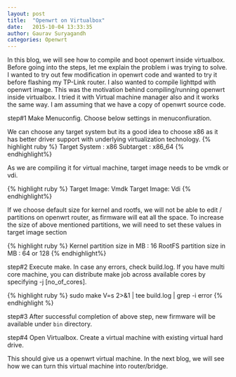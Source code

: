 ```yaml
---
layout: post
title:  "Openwrt on Virtualbox"
date:   2015-10-04 13:33:35
author: Gaurav Suryagandh
categories: Openwrt
---
```


In this blog, we will see how to compile and boot openwrt inside virtualbox. Before going into the steps, let me explain the problem i was trying to solve. I wanted to try out few modification in openwrt code and wanted to try it before flashing my TP-Link router. I also wanted to compile lighttpd with openwrt image. This was the motivation behind compiling/running openwrt inside virtualbox. I tried it with Virtual machine manager also and it works the same way. I am assuming that we have a copy of openwrt source code. 

step#1 Make Menuconfig. Choose below settings in menuconfiuration.
  
We can choose any target system but its a good idea to choose x86 as it has better driver support with underlying virtualization technology.
{% highlight ruby %}
Target System : x86 
Subtarget     : x86_64
{% endhighlight%}

As we are compiling it for virtual machine, target image needs to be vmdk or vdi. 

{% highlight ruby %}
Target Image: Vmdk
Target Image: Vdi
{% endhighlight%}

If we choose default size for kernel and rootfs, we will not be able to edit / partitions on openwrt router, as firmware will eat all the space. To increase the size of above mentioned partitions, we will need to set these values in target image section

{% highlight ruby %}
Kernel partition size in MB : 16
RootFS partition size in MB : 64 or 128
{% endhighlight%}

step#2 Execute make. In case any errors, check build.log. If you have multi core machine, you can distribute make job across available cores by specifying -j [no_of_cores].

{% highlight ruby %}
sudo make V=s 2>&1 | tee build.log | grep -i error
{% endhighlight %}

step#3 After successful completion of above step, new firmware will be available under `bin` directory. 

step#4 Open Virtualbox. Create a virtual machine with existing virtual hard drive.

This should give us a openwrt virtual machine. In the next blog, we will see how we can turn this virtual machine into router/bridge. 

